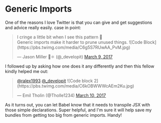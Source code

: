 # Generic Imports

One of the reasons I love Twitter is that you can give and get suggestions and advice really easily. case in point:

<blockquote class="twitter-tweet" data-lang="en">
<p lang="en" dir="ltr">
I cringe a little bit when I see this pattern 😬<br>Generic imports make it harder to prune unused things. ![Code Block](https://pbs.twimg.com/media/C6g5S7RUwAA_PvM.jpg)
</p>&mdash; Jason Miller 🦊⚛ (@_developit) <a href="https://twitter.com/_developit/status/839984421973422082">March 9, 2017</a></blockquote> <script async src="//platform.twitter.com/widgets.js" charset="utf-8"></script>

I followed up by asking how one does it any differently and then this fellow kindly helped me out:

<blockquote class="twitter-tweet" data-lang="en">
<p lang="und" dir="ltr"><a href="https://twitter.com/ralex1993">@ralex1993</a> 
<a href="https://twitter.com/_developit">@_developit</a> ![Code block 2](https://pbs.twimg.com/media/C6kOBWWWcAEm2Ku.jpg)</p>&mdash; Emil Tholin (@Tholle1234) <a href="https://twitter.com/Tholle1234/status/840218293172621312">March 10, 2017</a></blockquote> <script async src="//platform.twitter.com/widgets.js" charset="utf-8"></script>

As it turns out, you can let Babel know that it needs to transpile JSX with those simple declarations. Super helpful, and I'm sure it will help save my bundles from getting too big from generic imports. Handy!

